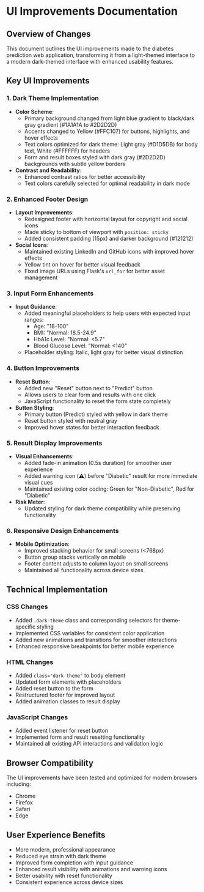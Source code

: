 # UI Improvements Documentation

## Overview of Changes

This document outlines the UI improvements made to the diabetes prediction web application, transforming it from a light-themed interface to a modern dark-themed interface with enhanced usability features.

## Key UI Improvements

### 1. Dark Theme Implementation

- **Color Scheme**:
  - Primary background changed from light blue gradient to black/dark gray gradient (#1A1A1A to #2D2D2D)
  - Accents changed to Yellow (#FFC107) for buttons, highlights, and hover effects
  - Text colors optimized for dark theme: Light gray (#D1D5DB) for body text, White (#FFFFFF) for headers
  - Form and result boxes styled with dark gray (#2D2D2D) backgrounds with subtle yellow borders
- **Contrast and Readability**:
  - Enhanced contrast ratios for better accessibility
  - Text colors carefully selected for optimal readability in dark mode

### 2. Enhanced Footer Design

- **Layout Improvements**:
  - Redesigned footer with horizontal layout for copyright and social icons
  - Made sticky to bottom of viewport with `position: sticky`
  - Added consistent padding (15px) and darker background (#121212)
- **Social Icons**:
  - Maintained existing LinkedIn and GitHub icons with improved hover effects
  - Yellow tint on hover for better visual feedback
  - Fixed image URLs using Flask's `url_for` for better asset management

### 3. Input Form Enhancements

- **Input Guidance**:
  - Added meaningful placeholders to help users with expected input ranges:
    - Age: "18-100"
    - BMI: "Normal: 18.5-24.9"
    - HbA1c Level: "Normal: <5.7"
    - Blood Glucose Level: "Normal: <140"
  - Placeholder styling: Italic, light gray for better visual distinction

### 4. Button Improvements

- **Reset Button**:
  - Added new "Reset" button next to "Predict" button
  - Allows users to clear form and results with one click
  - JavaScript functionality to reset the form state completely
- **Button Styling**:
  - Primary button (Predict) styled with yellow in dark theme
  - Reset button styled with neutral gray
  - Improved hover states for better interaction feedback

### 5. Result Display Improvements

- **Visual Enhancements**:
  - Added fade-in animation (0.5s duration) for smoother user experience
  - Added warning icon (⚠️) before "Diabetic" result for more immediate visual cues
  - Maintained existing color coding: Green for "Non-Diabetic", Red for "Diabetic"
- **Risk Meter**:
  - Updated styling for dark theme compatibility while preserving functionality

### 6. Responsive Design Enhancements

- **Mobile Optimization**:
  - Improved stacking behavior for small screens (<768px)
  - Button group stacks vertically on mobile
  - Footer content adjusts to column layout on small screens
  - Maintained all functionality across device sizes

## Technical Implementation

### CSS Changes

- Added `.dark-theme` class and corresponding selectors for theme-specific styling
- Implemented CSS variables for consistent color application
- Added new animations and transitions for smoother interactions
- Enhanced responsive breakpoints for better mobile experience

### HTML Changes

- Added `class="dark-theme"` to body element
- Updated form elements with placeholders
- Added reset button to the form
- Restructured footer for improved layout
- Added animation classes to result display

### JavaScript Changes

- Added event listener for reset button
- Implemented form and result resetting functionality
- Maintained all existing API interactions and validation logic

## Browser Compatibility

The UI improvements have been tested and optimized for modern browsers including:

- Chrome
- Firefox
- Safari
- Edge

## User Experience Benefits

- More modern, professional appearance
- Reduced eye strain with dark theme
- Improved form completion with input guidance
- Enhanced result visibility with animations and warning icons
- Better usability with reset functionality
- Consistent experience across device sizes
